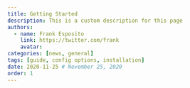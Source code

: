 ```yaml
---
title: Getting Started
description: This is a custom description for this page
authors:
  - name: Frank Esposito
    link: https://twitter.com/frank
    avatar:
categories: [news, general]
tags: [guide, config options, installation]
date: 2020-11-25 # November 25, 2020
order: 1
---
```

